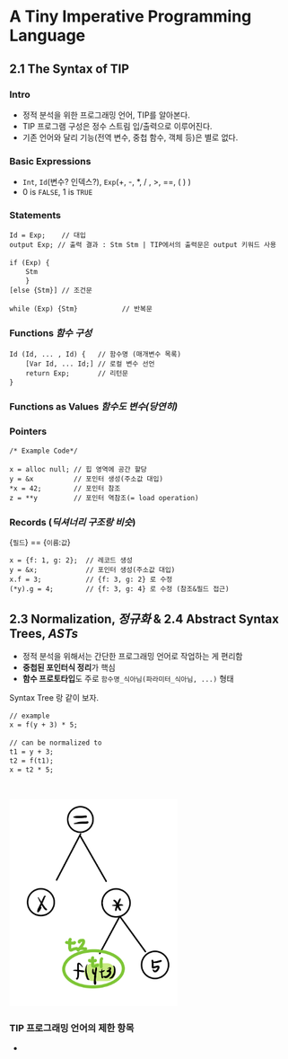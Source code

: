 # A Tiny Imperative Programming Language

## 2.1 The Syntax of TIP

### Intro
- 정적 분석을 위한 프로그래밍 언어, TIP를 알아본다. 
- TIP 프로그램 구성은 정수 스트림 입/출력으로 이루어진다.
- 기존 언어와 달리 기능(전역 변수, 중첩 함수, 객체 등)은 별로 없다.

### Basic Expressions
- `Int`, `Id`(변수? 인덱스?), `Exp`(+, -, *, / , >, ==, ( ) )
- 0 is `FALSE`, 1 is `TRUE`

### Statements

```
Id = Exp;    // 대입
output Exp; // 출력 결과 : Stm Stm | TIP에서의 출력문은 output 키워드 사용

if (Exp) {
    Stm
    } 
[else {Stm}] // 조건문

while (Exp) {Stm}           // 반복문
```

### Functions *함수 구성*
```
Id (Id, ... , Id) {   // 함수명 (매개변수 목록)
    [Var Id, ... Id;] // 로컬 변수 선언
    return Exp;       // 리턴문
}
```

### Functions as Values *함수도 변수(당연히)*

### Pointers
```
/* Example Code*/

x = alloc null; // 힙 영역에 공간 할당
y = &x          // 포인터 생성(주소값 대입)
*x = 42;        // 포인터 참조
z = **y         // 포인터 역참조(= load operation)
```

### Records (*딕셔너리 구조랑 비슷*)
{`필드`} == {`이름`:`값`}
```
x = {f: 1, g: 2};  // 레코드 생성
y = &x;            // 포인터 생성(주소값 대입)
x.f = 3;           // {f: 3, g: 2} 로 수정
(*y).g = 4;        // {f: 3, g: 4} 로 수정 (참조&필드 접근)
```

## 2.3 Normalization, *정규화* & 2.4 Abstract Syntax Trees, *ASTs*
- 정적 분석을 위해서는 간단한 프로그래밍 언어로 작업하는 게 편리함
- **중첩된 포인터식 정리**가 핵심
- **함수 프로토타입**도 주로 `함수명_식아님(파라미터_식아님, ...)` 형태

Syntax Tree 랑 같이 보자.

```
// example
x = f(y + 3) * 5;

// can be normalized to
t1 = y + 3;
t2 = f(t1);
x = t2 * 5;
```
<br>

<img src="../img/ASTs.jpeg" width=300> <br>

### TIP 프로그래밍 언어의 제한 항목
- 